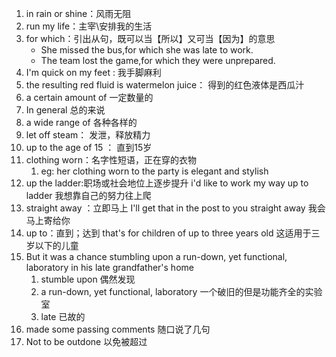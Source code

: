 1. in rain or shine：风雨无阻
2. run my life：主宰\安排我的生活
3. for which：引出从句，既可以当【所以】又可当【因为】的意思
   - She missed the bus,for which she was late to work.
   - The team lost the game,for which they were unprepared.
4. I'm quick on my feet : 我手脚麻利
5. the resulting red fluid is watermelon juice： 得到的红色液体是西瓜汁
6. a certain amount of  一定数量的
7. In general 总的来说
8. a wide range of   各种各样的
9. let off steam： 发泄，释放精力
10. up to the age of 15  ： 直到15岁
11. clothing worn：名字性短语，正在穿的衣物
    1. eg: her clothing worn to the party is elegant and stylish
12. up the ladder:职场或社会地位上逐步提升   i'd like to work my way up to ladder 我想靠自己的努力往上爬
13. straight away ：立即马上  I'll get that in the post to you straight away 我会马上寄给你
14. up to：直到；达到   that's for children of up to three years old   这适用于三岁以下的儿童
15. But it was a chance stumbling upon a run-down, yet functional, laboratory in his late grandfather's home
    1. stumble upon  偶然发现
    2. a run-down, yet functional, laboratory  一个破旧的但是功能齐全的实验室
    3. late 已故的
16. made some passing comments  随口说了几句
17. Not to be outdone  以免被超过







































